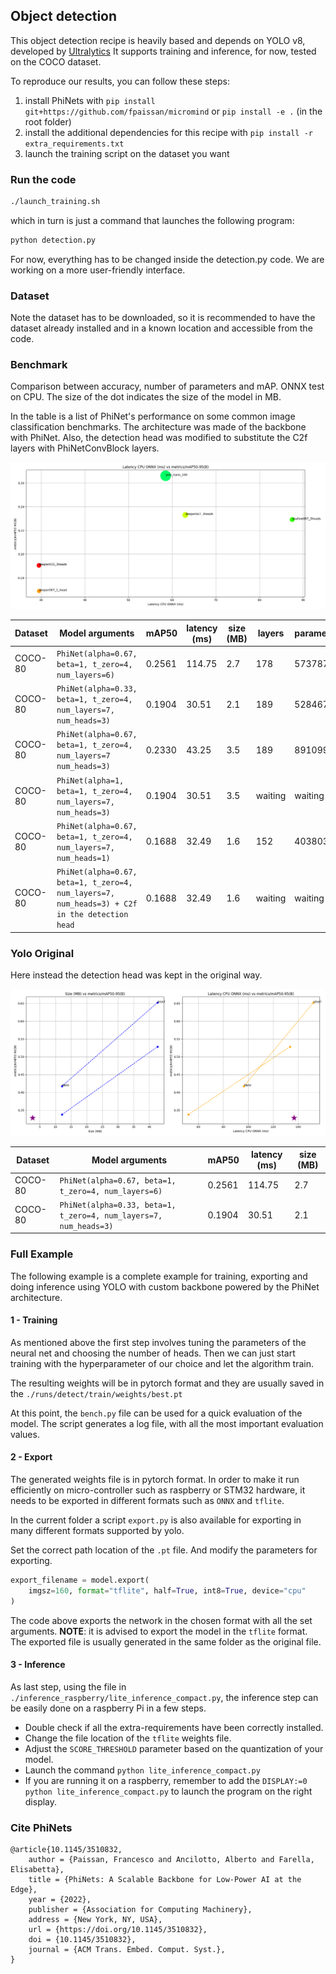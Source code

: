 ## Object detection

This object detection recipe is heavily based and depends on YOLO v8, developed by [Ultralytics](https://github.com/ultralytics/ultralytics)
It supports training and inference, for now, tested on the COCO dataset.

To reproduce our results, you can follow these steps:

1. install PhiNets with `pip install git+https://github.com/fpaissan/micromind` or `pip install -e .` (in the root folder)
2. install the additional dependencies for this recipe with `pip install -r extra_requirements.txt`
3. launch the training script on the dataset you want

### Run the code

``` bash
./launch_training.sh
```

which in turn is just a command that launches the following program:

``` python
python detection.py
```

For now, everything has to be changed inside the detection.py code. We are working on a more user-friendly interface.

### Dataset

Note the dataset has to be downloaded, so it is recommended to have the dataset already installed and in a known location and accessible from the code.

### Benchmark

Comparison between accuracy, number of parameters and mAP. ONNX test on CPU.
The size of the dot indicates the size of the model in MB.

In the table is a list of PhiNet's performance on some common image classification benchmarks.
The architecture was made of the backbone with PhiNet. Also, the detection head was modified to substitute the C2f layers with PhiNetConvBlock layers.

![YOLO vs microYOLO benchmark](./benchmark/plots/quantized-benchmark-2023-07-19_11-03-33.png)

| Dataset | Model arguments                                                                               | mAP50  | latency (ms) | size (MB) | layers  | parameters | GFLOPS  |
| ------- | --------------------------------------------------------------------------------------------- | ------ | ------------ | --------- | ------- | ---------- | ------- |
| COCO-80 | `PhiNet(alpha=0.67, beta=1, t_zero=4, num_layers=6)`                                          | 0.2561 | 114.75       | 2.7       | 178     | 573787     | 10.3    |
| COCO-80 | `PhiNet(alpha=0.33, beta=1, t_zero=4, num_layers=7, num_heads=3)`                             | 0.1904 | 30.51        | 2.1       | 189     | 528467     | 2.6     |
| COCO-80 | `PhiNet(alpha=0.67, beta=1, t_zero=4, num_layers=7 num_heads=3)`                              | 0.2330 | 43.25        | 3.5       | 189     | 891099     | 4.2     |
| COCO-80 | `PhiNet(alpha=1, beta=1, t_zero=4, num_layers=7, num_heads=3)`                                | 0.1904 | 30.51        | 3.5       | waiting | waiting    | waiting |
| COCO-80 | `PhiNet(alpha=0.67, beta=1, t_zero=4, num_layers=7, num_heads=1)`                             | 0.1688 | 32.49        | 1.6       | 152     | 403803     | 2.0     |
| COCO-80 | `PhiNet(alpha=0.67, beta=1, t_zero=4, num_layers=7, num_heads=3) + C2f in the detection head` | 0.1688 | 32.49        | 1.6       | waiting | waiting    | waiting |

### Yolo Original

Here instead the detection head was kept in the original way.

![microYOLO different architectures benchmark](./benchmark/plots/yolov8.png)

| Dataset | Model arguments                                                   | mAP50  | latency (ms) | size (MB) |
| ------- | ----------------------------------------------------------------- | ------ | ------------ | --------- |
| COCO-80 | `PhiNet(alpha=0.67, beta=1, t_zero=4, num_layers=6)`              | 0.2561 | 114.75       | 2.7       |
| COCO-80 | `PhiNet(alpha=0.33, beta=1, t_zero=4, num_layers=7, num_heads=3)` | 0.1904 | 30.51        | 2.1       |

### Full Example

The following example is a complete example for training, exporting and doing inference using YOLO with custom backbone powered by the PhiNet architecture.

#### 1 - Training

As mentioned above the first step involves tuning the parameters of the neural net and choosing the number of heads. Then we can just start training with the hyperparameter of our choice and let the algorithm train.

The resulting weights will be in pytorch format and they are usually saved in the ```./runs/detect/train/weights/best.pt```

At this point, the ```bench.py``` file can be used for a quick evaluation of the model. The script generates a log file, with all the most important
evaluation values.

#### 2 - Export

The generated weights file is in pytorch format. In order to make it run efficiently on micro-controller such as raspberry or STM32 hardware, it needs to be exported in different formats such as ```ONNX``` and ```tflite```.

In the current folder a script ```export.py``` is also available for exporting in many different formats supported by yolo.

Set the correct path location of the ```.pt``` file. And modify the parameters for exporting.

``` python
export_filename = model.export(
    imgsz=160, format="tflite", half=True, int8=True, device="cpu"
)
```

The code above exports the network in the chosen format with all the set arguments.
**NOTE**: it is advised to export the model in the ```tflite``` format.
The exported file is usually generated in the same folder as the original file.

#### 3 - Inference

As last step, using the file in ```./inference_raspberry/lite_inference_compact.py```, the inference step can be easily done on a raspberry Pi in a few steps.

- Double check if all the extra-requirements have been correctly installed.
- Change the file location of the ```tflite``` weights file.
- Adjust the ```SCORE_THRESHOLD``` parameter based on the quantization of your model.
- Launch the command ```python lite_inference_compact.py```
- If you are running it on a raspberry, remember to add the ```DISPLAY:=0 python lite_inference_compact.py``` to launch the program on the right display.

### Cite PhiNets
```
@article{10.1145/3510832,
	author = {Paissan, Francesco and Ancilotto, Alberto and Farella, Elisabetta},
	title = {PhiNets: A Scalable Backbone for Low-Power AI at the Edge},
	year = {2022},
	publisher = {Association for Computing Machinery},
	address = {New York, NY, USA},
	url = {https://doi.org/10.1145/3510832},
	doi = {10.1145/3510832},
	journal = {ACM Trans. Embed. Comput. Syst.},
}
```
